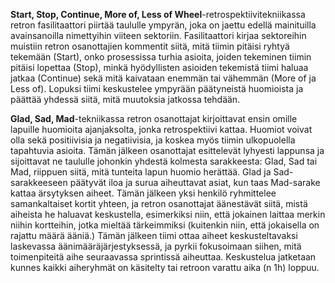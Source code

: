 **Start, Stop, Continue, More of, Less of Wheel**-retrospektiivitekniikassa retron fasilitaattori piirtää taululle ympyrän, 
joka on jaettu edellä mainituilla avainsanoilla nimettyihin viiteen sektoriin. 
Fasilitaattori kirjaa sektoreihin muistiin retron osanottajien kommentit siitä, mitä tiimin pitäisi ryhtyä tekemään (Start), 
onko prosessissa turhia asioita, joiden tekeminen tiimin pitäisi lopettaa (Stop), minkä hyödyllisten asioiden tekemistä tiimi haluaa jatkaa (Continue) 
sekä mitä kaivataan enemmän tai vähemmän (More of ja Less of). Lopuksi tiimi keskustelee ympyrään päätyneistä huomioista ja päättää yhdessä siitä, 
mitä muutoksia jatkossa tehdään.

**Glad, Sad, Mad**-tekniikassa retron osanottajat kirjoittavat ensin omille lapuille huomioita ajanjaksolta, jonka retrospektiivi kattaa. 
Huomiot voivat olla sekä positiivisia ja negatiivisia, ja koskea myös tiimin ulkopuolella tapahtuvia asioita. 
Tämän jälkeen osanottajat esittelevät lyhyesti lappunsa ja sijoittavat ne taululle johonkin yhdestä kolmesta sarakkeesta: Glad, Sad tai Mad, 
riippuen siitä, mitä tunteita lapun huomio herättää. Glad ja Sad-sarakkeeseen päätyvät iloa ja surua aiheuttavat asiat, 
kun taas Mad-sarake kattaa ärsytyksen aiheet. Tämän jälkeen yksi henkilö ryhmittelee samankaltaiset kortit yhteen, 
ja retron osanottajat äänestävät siitä, mistä aiheista he haluavat keskustella, esimerkiksi niin, että jokainen laittaa merkin niihin kortteihin, 
jotka mieltää tärkeimmiksi (kuitenkin niin, että jokaisella on rajattu määrä ääniä.) 
Tämän jälkeen tiimi ottaa aiheet keskusteltavaksi laskevassa äänimääräjärjestyksessä, ja pyrkii fokusoimaan siihen, 
mitä toimenpiteitä aihe seuraavassa sprintissä aiheuttaa. 
Keskustelua jatketaan kunnes kaikki aiheryhmät on käsitelty tai retroon varattu aika (n 1h) loppuu.
